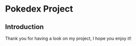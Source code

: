 # Pokedex Project

## Introduction
Thank you for having a look on my project, I hope you enjoy it!

